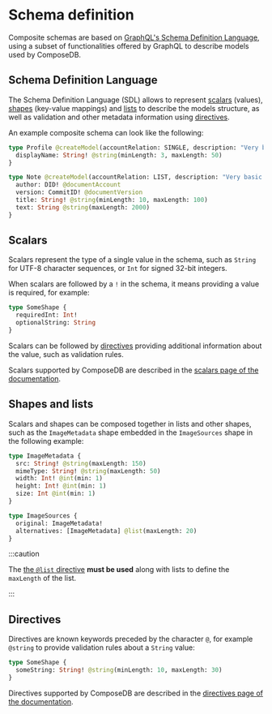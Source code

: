 # Schema definition

Composite schemas are based on [GraphQL's Schema Definition Language](https://graphql.org/learn/schema/), using a subset of functionalities offered by GraphQL to describe models used by ComposeDB.

## Schema Definition Language

The Schema Definition Language (SDL) allows to represent [scalars](#scalars) (values), [shapes](#shapes-and-lists) (key-value mappings) and [lists](#shapes-and-lists) to describe the models structure, as well as validation and other metadata information using [directives](#directives).

An example composite schema can look like the following:

```graphql
type Profile @createModel(accountRelation: SINGLE, description: "Very basic profile") {
  displayName: String! @string(minLength: 3, maxLength: 50)
}

type Note @createModel(accountRelation: LIST, description: "Very basic note") {
  author: DID! @documentAccount
  version: CommitID! @documentVersion
  title: String! @string(minLength: 10, maxLength: 100)
  text: String @string(maxLength: 2000)
}
```

## Scalars

Scalars represent the type of a single value in the schema, such as `String` for UTF-8 character sequences, or `Int` for signed 32-bit integers.

When scalars are followed by a `!` in the schema, it means providing a value is required, for example:

```graphql
type SomeShape {
  requiredInt: Int!
  optionalString: String
}
```

Scalars can be followed by [directives](#directives) providing additional information about the value, such as validation rules.

Scalars supported by ComposeDB are described in the [scalars page of the documentation](./scalars.md).

## Shapes and lists

Scalars and shapes can be composed together in lists and other shapes, such as the `ImageMetadata` shape embedded in the `ImageSources` shape in the following example:

```graphql
type ImageMetadata {
  src: String! @string(maxLength: 150)
  mimeType: String! @string(maxLength: 50)
  width: Int! @int(min: 1)
  height: Int! @int(min: 1)
  size: Int @int(min: 1)
}

type ImageSources {
  original: ImageMetadata!
  alternatives: [ImageMetadata] @list(maxLength: 20)
}
```

:::caution

The [the `@list` directive](./directives.md#list) **must be used** along with lists to define the `maxLength` of the list.

:::

## Directives

Directives are known keywords preceded by the character `@`, for example `@string` to provide validation rules about a `String` value:

```graphql
type SomeShape {
  someString: String! @string(minLength: 10, maxLength: 30)
}
```

Directives supported by ComposeDB are described in the [directives page of the documentation](./directives.md).
